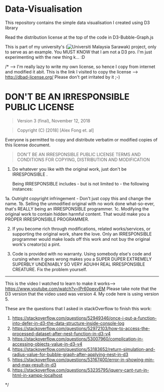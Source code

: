 # Data-Visualisation
This repository contains the simple data visualisation I created using D3 library

Read the distribution license at the top of the code in D3-Bubble-Graph.js

This is part of my university's (![Universiti Malaysia Sarawak](/relative/UNIMAS.jpg?raw=true "Unimas")) project, only to serve as an example. You MUST KNOW that I am not a D3 pro.
I'm just experimenting with the new thing k... :D

/* --> I'm really lazy to write my own license, so hence I copy from internet and modified it abit.
      This is the link I visited to copy the  license --> http://dbad-license.org/
      Please don't get irritated by it ;-)

# DON'T BE AN IRRESPONSIBLE PUBLIC LICENSE

> Version 3 (final), November 12, 2018

> Copyright (C) [2018] [Alex Fong et. al]

Everyone is permitted to copy and distribute verbatim or modified
copies of this license document.

> DON'T BE AN IRRESPONSIBLE PUBLIC LICENSE
> TERMS AND CONDITIONS FOR COPYING, DISTRIBUTION AND MODIFICATION

1. Do whatever you like with the original work, just don't be IRRESPONSIBLE .

   Being IRRESPONSIBLE includes - but is not limited to - the following instances:

 1a. Outright copyright infringement - Don't just copy this and change the name.
 1b. Selling the unmodified original with no work done what-so-ever, that's REALLY being an IRRESPONSIBLE programmer.
 1c. Modifying the original work to contain hidden harmful content. That would make you a PROPER IRRESPONSIBLE PROGRAMMER.

2. If you become rich through modifications, related works/services, or supporting the original work,
share the love. Only an IRRESPONSIBLE programmer would make loads off this work and not buy the original work's
creator(s) a pint.

3. Code is provided with no warranty. Using somebody else's code and cursing when it goes wrong makes
you a SUPER DUPER EXTREMELY SUPERBLY UNDENIABLY SO VERY ADUHH REAL IRRESPONSIBLE CREATURE. Fix the problem yourself.

---------------------------------------------------------------------------------------------------------
This is the video I watched to learn to make it works--> https://www.youtube.com/watch?v=lPr60pexvEM
Please take note that the D3 version that the video used was version 4. My code here is using
version 5.

These are the questions that I asked in stackOverflow to finish this work:
1) https://stackoverflow.com/questions/52949346/once-i-put-a-function-into-defer-in-d3-the-data-structure-inside-console-log
2) https://stackoverflow.com/questions/52972103/how-to-access-the-processed-dataset-after-nest-function-in-d3-v4
3) https://stackoverflow.com/questions/53007960/complication-in-accessing-objects-value-in-d3-v4
4) https://stackoverflow.com/questions/53183652/return-simulation-and-radius-value-for-bubble-graph-after-applying-nest-in-d3
5) https://stackoverflow.com/questions/53167400/error-in-showing-min-and-max-result-in-d3
6) https://stackoverflow.com/questions/53235795/jquery-cant-run-in-html-in-xampp-localhost

*/
